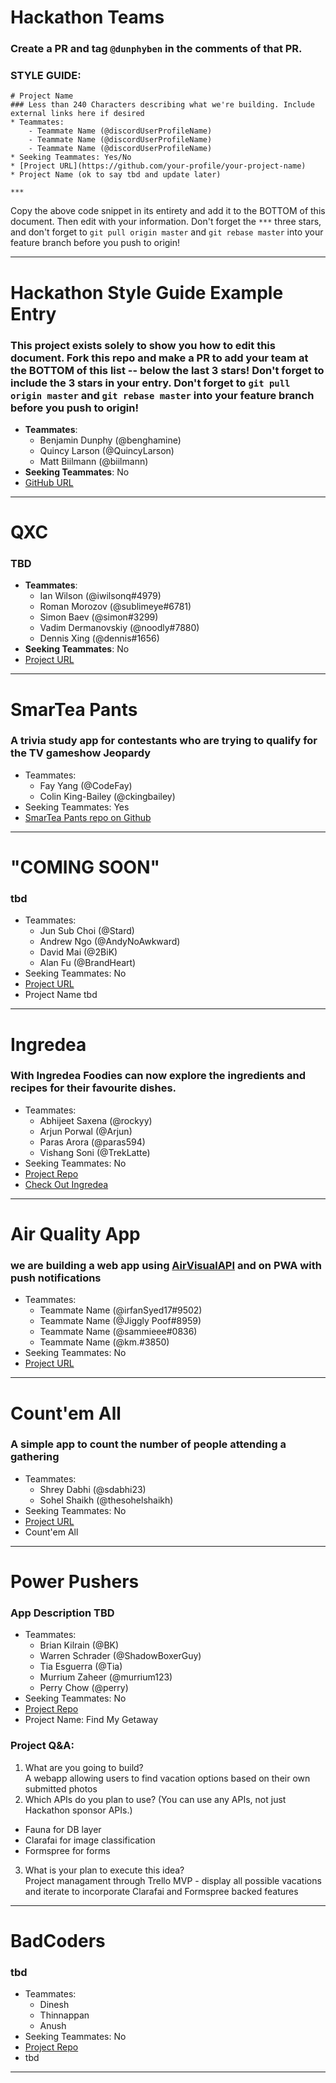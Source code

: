 # Hackathon Teams

### Create a PR and tag `@dunphyben` in the comments of that PR.

### STYLE GUIDE:

```
# Project Name
### Less than 240 Characters describing what we're building. Include external links here if desired
* Teammates:
    - Teammate Name (@discordUserProfileName)
    - Teammate Name (@discordUserProfileName)
    - Teammate Name (@discordUserProfileName)
* Seeking Teammates: Yes/No
* [Project URL](https://github.com/your-profile/your-project-name)
* Project Name (ok to say tbd and update later)

***
```

Copy the above code snippet in its entirety and add it to the BOTTOM of this document. Then edit with your information. Don't forget the `***` three stars, and don't forget to `git pull origin master` and `git rebase master` into your feature branch before you push to origin!

---

# Hackathon Style Guide Example Entry

### This project exists solely to show you how to edit this document. Fork this repo and make a PR to add your team at the BOTTOM of this list -- below the last 3 stars! Don't forget to include the 3 stars in your entry. Don't forget to `git pull origin master` and `git rebase master` into your feature branch before you push to origin!

- **Teammates**:
  - Benjamin Dunphy (@benghamine)
  - Quincy Larson (@QuincyLarson)
  - Matt Biilmann (@biilmann)
- **Seeking Teammates**: No
- [GitHub URL](https://github.com/your-profile/your-project-name)

---

# QXC

### TBD

- **Teammates**:
  - Ian Wilson (@iwilsonq#4979)
  - Roman Morozov (@sublimeye#6781)
  - Simon Baev (@simon#3299)
  - Vadim Dermanovskiy (@noodly#7880)
  - Dennis Xing (@dennis#1656)
- **Seeking Teammates**: No
- [Project URL](https://github.com/iwilsonq/qxc)

---

# SmarTea Pants

### A trivia study app for contestants who are trying to qualify for the TV gameshow Jeopardy

- Teammates:
  - Fay Yang (@CodeFay)
  - Colin King-Bailey (@ckingbailey)
- Seeking Teammates: Yes
- [SmarTea Pants repo on Github](https://github.com/ckingbailey/smarteapants)

---

# "COMING SOON"

### tbd

- Teammates:
  - Jun Sub Choi (@Stard)
  - Andrew Ngo (@AndyNoAwkward)
  - David Mai (@2BiK)
  - Alan Fu (@BrandHeart)
- Seeking Teammates: No
- [Project URL](https://github.com/Broke-Bois-Club)
- Project Name tbd

---

# Ingredea

### With Ingredea Foodies can now explore the ingredients and recipes for their favourite dishes.

- Teammates:
  - Abhijeet Saxena (@rockyy)
  - Arjun Porwal (@Arjun)
  - Paras Arora (@paras594)
  - Vishang Soni (@TrekLatte)
- Seeking Teammates: No
- [Project Repo](https://github.com/rocky93/ingredea)
- [Check Out Ingredea](https://ingredea.netlify.com/)

---

# Air Quality App

### we are building a web app using [AirVisualAPI](https://www.airvisual.com) and on PWA with push notifications

- Teammates:
  - Teammate Name (@irfanSyed17#9502)
  - Teammate Name (@Jiggly Poof#8959)
  - Teammate Name (@sammieee#0836)
  - Teammate Name (@km.#3850)
- Seeking Teammates: No
- [Project URL](https://github.com/syedirfan7/airqualityApp)

---

# Count'em All

### A simple app to count the number of people attending a gathering

- Teammates:
  - Shrey Dabhi (@sdabhi23)
  - Sohel Shaikh (@thesohelshaikh)
- Seeking Teammates: No
- [Project URL](https://github.com/sdabhi23/count-em-all)
- Count'em All

---

# Power Pushers

### App Description TBD

- Teammates:
  - Brian Kilrain (@BK)
  - Warren Schrader (@ShadowBoxerGuy)
  - Tia Esguerra (@Tia)
  - Murrium Zaheer (@murrium123)
  - Perry Chow (@perry)
- Seeking Teammates: No
- [Project Repo](https://github.com/PowerPushers/FindMyGetaway)
- Project Name: Find My Getaway

### Project Q&A:

1. What are you going to build?  
   A webapp allowing users to find vacation options based on their own submitted photos
2. Which APIs do you plan to use? (You can use any APIs, not just Hackathon sponsor APIs.)

- Fauna for DB layer
- Clarafai for image classification
- Formspree for forms

3. What is your plan to execute this idea?  
   Project managament through Trello
   MVP - display all possible vacations and iterate to incorporate Clarafai and Formspree backed features

---

# BadCoders

### tbd

- Teammates:
  - Dinesh
  - Thinnappan
  - Anush
- Seeking Teammates: No
- [Project Repo](https://github.com/1532j0004kg/hacks)
- tbd

---
